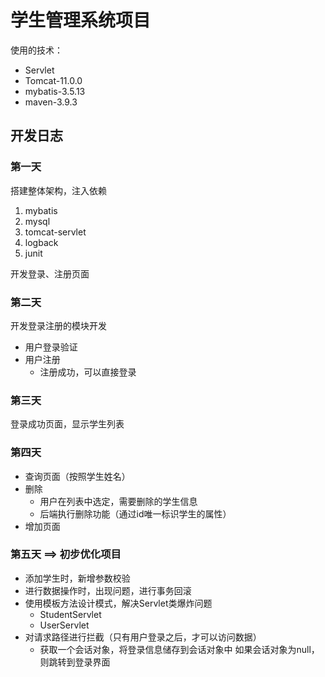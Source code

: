 # 学生管理系统项目

使用的技术：
 - Servlet
 - Tomcat-11.0.0
 - mybatis-3.5.13
 - maven-3.9.3

## 开发日志

### 第一天

搭建整体架构，注入依赖
1. mybatis
2. mysql
3. tomcat-servlet
4. logback
5. junit

开发登录、注册页面

### 第二天

开发登录注册的模块开发
- 用户登录验证
- 用户注册
  - 注册成功，可以直接登录

### 第三天

登录成功页面，显示学生列表

### 第四天

- 查询页面（按照学生姓名）
- 删除
  - 用户在列表中选定，需要删除的学生信息
  - 后端执行删除功能（通过id唯一标识学生的属性）
- 增加页面

### 第五天 ==> 初步优化项目
- 添加学生时，新增参数校验
- 进行数据操作时，出现问题，进行事务回滚
- 使用模板方法设计模式，解决Servlet类爆炸问题
  - StudentServlet
  - UserServlet
- 对请求路径进行拦截（只有用户登录之后，才可以访问数据）
  - 获取一个会话对象，将登录信息储存到会话对象中
    如果会话对象为null，则跳转到登录界面



